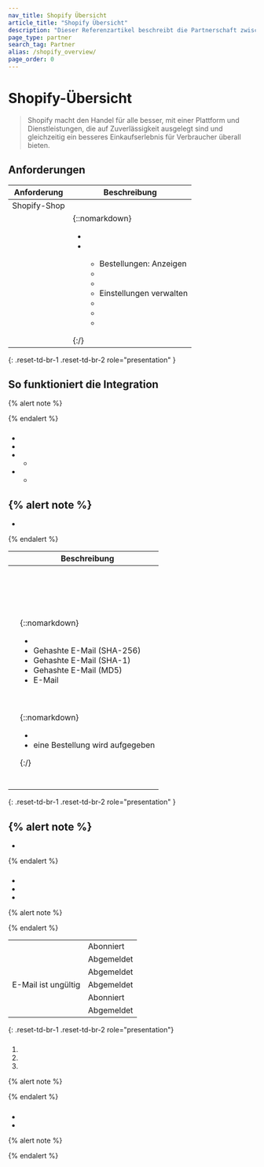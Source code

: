 ```yaml
---
nav_title: Shopify Übersicht
article_title: "Shopify Übersicht"
description: "Dieser Referenzartikel beschreibt die Partnerschaft zwischen Braze und Shopify, einem globalen Handelsunternehmen, das es Ihnen ermöglicht, Ihren Shopify-Shop nahtlos mit Braze zu verbinden, um ausgewählte Shopify-Webhooks an Braze zu übergeben. Nutzen Sie die kanalübergreifenden Strategien und Canvas von Braze, um Kunden dazu zu bewegen, ihre Einkäufe abzuschließen, oder um Benutzer auf der Grundlage ihrer früheren Einkäufe erneut anzusprechen."
page_type: partner
search_tag: Partner
alias: /shopify_overview/
page_order: 0
---
```


# Shopify-Übersicht

>  Shopify macht den Handel für alle besser, mit einer Plattform und Dienstleistungen, die auf Zuverlässigkeit ausgelegt sind und gleichzeitig ein besseres Einkaufserlebnis für Verbraucher überall bieten.

 

## Anforderungen

| Anforderung | Beschreibung |
| --- | --- |
| Shopify-Shop |  |
|  | {::nomarkdown}<ul><li></li><li> </li><ul><li>Bestellungen: Anzeigen</li><li> </li><li></li><li>Einstellungen verwalten</li><li></li><li></li><li></li></ul></ul>{:/} |
{: .reset-td-br-1 .reset-td-br-2 role="presentation" }

##  

 

### 

  

### 

  

## So funktioniert die Integration

  



{% alert note %}
 
{% endalert %}

### 


-  
- 

 
- 
    -   
-  
    -  

{% alert note %}
- 
- 
{% endalert %}



|  | Beschreibung |
| --- | --- |
|  |  |
|  |   |
|  |   |
|  |  |
|  |  <br><br> <br><br>{::nomarkdown}<ul><li></li><li>Gehashte E-Mail (SHA-256)</li><li>Gehashte E-Mail (SHA-1)</li><li>Gehashte E-Mail (MD5)</li><li>E-Mail</li></ul> <br><br>{::nomarkdown}<ul><li></li><li>eine Bestellung wird aufgegeben</li></ul>{:/}<br> <br><br>|
{: .reset-td-br-1 .reset-td-br-2 role="presentation" }

 

{% alert note %}
- 
-  
{% endalert %}

### 

 


-  
-  
-  

{% alert note %}
  
{% endalert %}

 

|  |  |
| --- | --- |
|  | Abonniert |
|  | Abgemeldet |
|  | Abgemeldet |
| E-Mail ist ungültig | Abgemeldet |
|  | Abonniert |
|  | Abgemeldet |
{: .reset-td-br-1 .reset-td-br-2 role="presentation"}

### 

#### 



##### 

1. 
2. 
3. 

{% alert note %}
  
{% endalert %}

##### 

 

#### 


-  
-  

 

{% alert note %}
 
{% endalert %}

####  

 

###  

 

## 

  